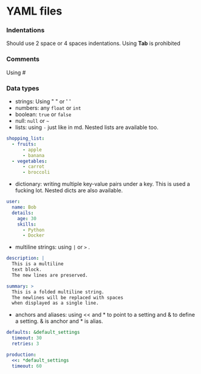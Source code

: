 # YAML files

### Indentations

Should use 2 space or 4 spaces indentations. Using **Tab** is prohibited

### Comments

Using #

### Data types

- strings: Using " " or ' '
- numbers: any `float` or `int`
- boolean: `true` or `false`
- null: `null` or `~`
- lists: using `-` just like in md. Nested lists are available too.
```yml
shopping_list:
  - fruits:
      - apple
      - banana
  - vegetables:
      - carrot
      - broccoli 
```
- dictionary: writing multiple key-value pairs under a key. This is used a fucking lot. Nested dicts are also available.
```yml
user:
  name: Bob
  details:
    age: 30
    skills:
      - Python
      - Docker 
```
- multiline strings: using `|` or `>` .
```yml
description: |
  This is a multiline
  text block.
  The new lines are preserved. 

summary: >
  This is a folded multiline string.
  The newlines will be replaced with spaces
  when displayed as a single line.
```
- anchors and aliases: using << and * to point to a setting and & to define a setting. & is anchor and * is alias.
```yml
defaults: &default_settings
  timeout: 30
  retries: 3

production:
  <<: *default_settings
  timeout: 60 
```